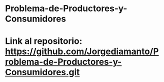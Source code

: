 # Problema-de-Productores-y-Consumidores

# Link al repositorio:  https://github.com/Jorgediamanto/Problema-de-Productores-y-Consumidores.git
